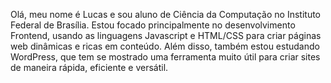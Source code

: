 Olá, meu nome é Lucas e sou aluno de Ciência da Computação no Instituto Federal de Brasília. Estou focado principalmente no desenvolvimento Frontend, usando as linguagens Javascript e HTML/CSS para criar páginas web dinâmicas e ricas em conteúdo. Além disso, também estou estudando WordPress, que tem se mostrado uma ferramenta muito útil para criar sites de maneira rápida, eficiente e versátil.
<!---
LucasBomfim10/LucasBomfim10 is a ✨ special ✨ repository because its `README.md` (this file) appears on your GitHub profile.
You can click the Preview link to take a look at your changes.
--->
